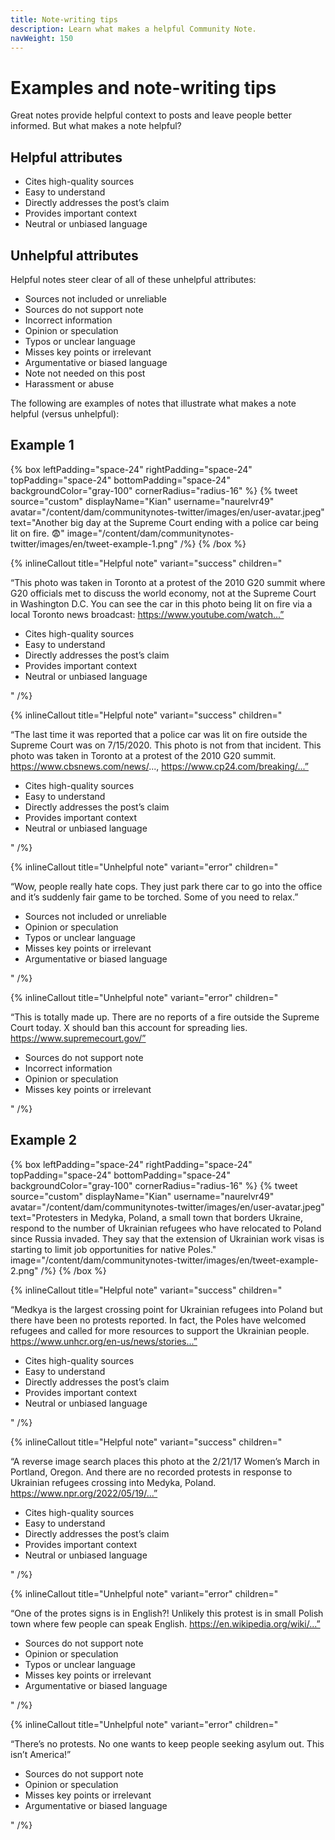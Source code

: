 ```yaml
---
title: Note-writing tips
description: Learn what makes a helpful Community Note.
navWeight: 150
---
```

# Examples and note-writing tips

Great notes provide helpful context to posts and leave people better informed. But what makes a note helpful?

## Helpful attributes

- Cites high-quality sources
- Easy to understand
- Directly addresses the post’s claim
- Provides important context
- Neutral or unbiased language

## Unhelpful attributes

Helpful notes steer clear of all of these unhelpful attributes:

- Sources not included or unreliable
- Sources do not support note
- Incorrect information
- Opinion or speculation
- Typos or unclear language
- Misses key points or irrelevant
- Argumentative or biased language
- Note not needed on this post
- Harassment or abuse

The following are examples of notes that illustrate what makes a note helpful (versus unhelpful):

## Example 1

{% box  leftPadding="space-24" rightPadding="space-24" topPadding="space-24" bottomPadding="space-24" backgroundColor="gray-100" cornerRadius="radius-16" %}
{% tweet source="custom" displayName="Kian" username="naurelvr49" avatar="/content/dam/communitynotes-twitter/images/en/user-avatar.jpeg" text="Another big day at the Supreme Court ending with a police car being lit on fire. 😨"  image="/content/dam/communitynotes-twitter/images/en/tweet-example-1.png" /%}
{% /box %}

{% inlineCallout title="Helpful note" variant="success" children="<p>“This photo was taken in Toronto at a protest of the 2010 G20 summit where G20 officials met to discuss the world economy, not at the Supreme Court in Washington D.C. You can see the car in this photo being lit on fire via a local Toronto news broadcast: https://www.youtube.com/watch...”</p><ul><li>Cites high-quality sources</li><li>Easy to understand</li><li>Directly addresses the post’s claim</li><li>Provides important context</li><li>Neutral or unbiased language</li></ul>"  /%}

{% inlineCallout title="Helpful note" variant="success" children="<p>“The last time it was reported that a police car was lit on fire outside the Supreme Court was on 7/15/2020. This photo is not from that incident. This photo was taken in Toronto at a protest of the 2010 G20 summit. https://www.cbsnews.com/news/..., https://www.cp24.com/breaking/...”</p><ul><li>Cites high-quality sources</li><li>Easy to understand</li><li>Directly addresses the post’s claim</li><li>Provides important context</li><li>Neutral or unbiased language</li></ul>"  /%}

{% inlineCallout title="Unhelpful note" variant="error" children="<p>“Wow, people really hate cops. They just park there car to go into the office and it’s suddenly fair game to be torched. Some of you need to relax.”</p><ul><li>Sources not included or unreliable</li><li>Opinion or speculation</li><li>Typos or unclear language</li><li>Misses key points or irrelevant</li><li>Argumentative or biased language</li></ul>"  /%}

{% inlineCallout title="Unhelpful note" variant="error" children="<p>“This is totally made up. There are no reports of a fire outside the Supreme Court today. X should ban this account for spreading lies. https://www.supremecourt.gov/”</p><ul><li>Sources do not support note</li><li>Incorrect information</li><li>Opinion or speculation</li><li>Misses key points or irrelevant</li></ul>"  /%}

## Example 2

{% box  leftPadding="space-24" rightPadding="space-24" topPadding="space-24" bottomPadding="space-24" backgroundColor="gray-100" cornerRadius="radius-16" %}
{% tweet source="custom" displayName="Kian" username="naurelvr49" avatar="/content/dam/communitynotes-twitter/images/en/user-avatar.jpeg" text="Protesters in Medyka, Poland, a small town that borders Ukraine, respond to the number of Ukrainian refugees who have relocated to Poland since Russia invaded. They say that the extension of Ukrainian work visas is starting to limit job opportunities for native Poles."  image="/content/dam/communitynotes-twitter/images/en/tweet-example-2.png" /%}
{% /box %}

{% inlineCallout title="Helpful note" variant="success" children="<p>“Medkya is the largest crossing point for Ukrainian refugees into Poland but there have been no protests reported. In fact, the Poles have welcomed refugees and called for more resources to support the Ukrainian people. https://www.unhcr.org/en-us/news/stories...”</p><ul><li>Cites high-quality sources</li><li>Easy to understand</li><li>Directly addresses the post’s claim</li><li>Provides important context</li><li>Neutral or unbiased language</li></ul>"  /%}

{% inlineCallout title="Helpful note" variant="success" children="<p>“A reverse image search places this photo at the 2/21/17 Women’s March in Portland, Oregon. And there are no recorded protests in response to Ukrainian refugees crossing into Medyka, Poland. https://www.npr.org/2022/05/19/...”</p><ul><li>Cites high-quality sources</li><li>Easy to understand</li><li>Directly addresses the post’s claim</li><li>Provides important context</li><li>Neutral or unbiased language</li></ul>"  /%}

{% inlineCallout title="Unhelpful note" variant="error" children="<p>“One of the protes signs is in English?! Unlikely this protest is in small Polish town where few people can speak English. https://en.wikipedia.org/wiki/...”</p><ul><li>Sources do not support note</li><li>Opinion or speculation</li><li>Typos or unclear language</li><li>Misses key points or irrelevant</li><li>Argumentative or biased language</li></ul>"  /%}

{% inlineCallout title="Unhelpful note" variant="error" children="<p>“There’s no protests. No one wants to keep people seeking asylum out. This isn’t America!”</p><ul><li>Sources do not support note</li><li>Opinion or speculation</li><li>Misses key points or irrelevant</li><li>Argumentative or biased language</li></ul>"  /%}
